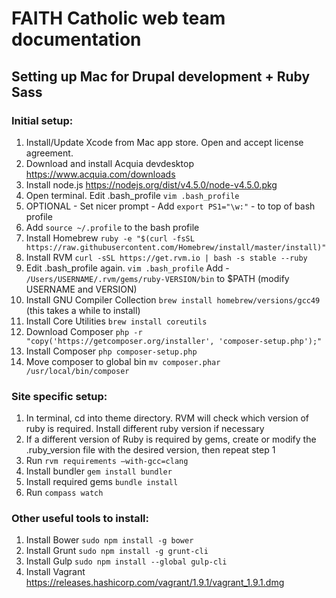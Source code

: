 # FAITH Catholic web team documentation

## Setting up Mac for Drupal development + Ruby Sass

### Initial setup:

1. Install/Update Xcode from Mac app store. Open and accept license agreement.
2. Download and install Acquia devdesktop https://www.acquia.com/downloads
3. Install node.js https://nodejs.org/dist/v4.5.0/node-v4.5.0.pkg
4. Open terminal. Edit .bash_profile `vim .bash_profile`
5. OPTIONAL - Set nicer prompt - Add `export PS1="\w:"` - to top of bash profile
6. Add `source ~/.profile` to the bash profile
7. Install Homebrew `ruby -e "$(curl -fsSL https://raw.githubusercontent.com/Homebrew/install/master/install)"`
8. Install RVM  `curl -sSL https://get.rvm.io | bash -s stable --ruby`
9. Edit .bash_profile again. `vim .bash_profile` Add - `/Users/USERNAME/.rvm/gems/ruby-VERSION/bin` to $PATH (modify USERNAME and VERSION)
10. Install GNU Compiler Collection `brew install homebrew/versions/gcc49` (this takes a while to install)
11. Install Core Utilities `brew install coreutils`
12. Download Composer `php -r "copy('https://getcomposer.org/installer', 'composer-setup.php');"`
13. Install Composer `php composer-setup.php`
14. Move composer to global bin `mv composer.phar /usr/local/bin/composer`

### Site specific setup:
1. In terminal, cd into theme directory. RVM will check which version of ruby is required. Install different ruby version if necessary
2. If a different version of Ruby is required by gems, create or modify the .ruby_version file with the desired version, then repeat step 1
2. Run `rvm requirements –with-gcc=clang`
3. Install bundler `gem install bundler`
4. Install required gems `bundle install`
5. Run `compass watch`


### Other useful tools to install:
1. Install Bower `sudo npm install -g bower`
2. Install Grunt `sudo npm install -g grunt-cli`
3. Install Gulp `sudo npm install --global gulp-cli`
4. Install Vagrant https://releases.hashicorp.com/vagrant/1.9.1/vagrant_1.9.1.dmg
